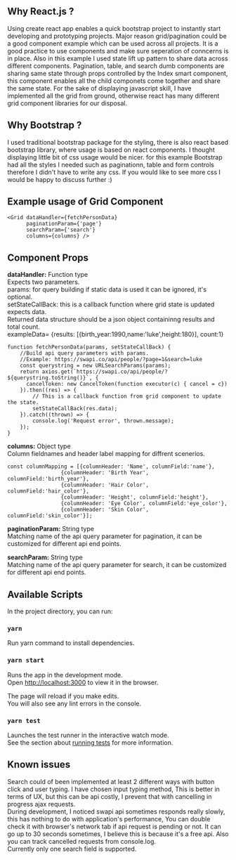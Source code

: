 
## Why React.js ?

Using create react app enables a quick bootstrap project to instantly start developing and prototyping projects. Major reason grid/pagination could be a good component example which can be used across all projects. It is a good practice to use components and make sure seperation of conncerns is in place. Also in this example I used state lift up pattern to share data across different components.
Pagination, table, and search dumb components are sharing same state through props controlled by the Index smart component, this component enables all the child componets come together and share the same state. For the sake of displaying javascript skill, I have implemented all the grid from ground, otherwise react has many different grid component libraries for our disposal. 

## Why Bootstrap ?
I used traditional bootstrap package for the styling, there is also react based bootstrap library, where usage is based on react components. I thought displaying little bit of css usage would be nicer.  for this example Bootstrap had all the styles I needed such as paginationn, table and form controls therefore I didn't have to write any css. If you would like to see more css I would be happy to discuss further :)

## Example usage of Grid Component 

```
<Grid dataHandler={fetchPersonData}
      paginationParam={'page'}
      searchParam={'search'}
      columns={columns} />
```


## Component Props

**dataHandler:** Function type  
Expects two parameters.  
params: for query building if static data is used it can be ignored, it's optional.  
setStateCallBack: this is a callback function where grid state is updated expects data.  
Returned data structure should be a json object containinng results and total count.  
exampleData= {results: [{birth_year:1990,name:'luke',height:180}], count:1}  
```
function fetchPersonData(params, setStateCallBack) {
    //Build api query parameters with params.
    //Example: https://swapi.co/api/people/?page=1&search=luke
    const querystring = new URLSearchParams(params);
    return axios.get(`https://swapi.co/api/people/?${querystring.toString()}`, {
      cancelToken: new CancelToken(function executor(c) { cancel = c})
    }).then((res) => {
        // This is a callback function from grid component to update the state.
        setStateCallBack(res.data);
    }).catch((thrown) => {
        console.log('Request error', thrown.message);
    });
}
```

**columns:** Object type   
Column fieldnames and header label mapping for diffrent scenerios.  

```
const columnMapping = [{columnHeader: 'Name', columnField:'name'}, 
                 {columnHeader: 'Birth Year', columnField:'birth_year'},
                 {columnHeader: 'Hair Color', columnField:'hair_color'},
                 {columnHeader: 'Height', columnField:'height'},
                 {columnHeader: 'Eye Color', columnField:'eye_color'},
                 {columnHeader: 'Skin Color', columnField:'skin_color'}];
```

**paginationParam:** String type    
Matching name of the api query parameter for pagination, it can be customized for different api end points. 
   
**searchParam:** String type    
Matching name of the api query parameter for search, it can be customized for different api end points.  


## Available Scripts

In the project directory, you can run:

### `yarn`

Run yarn command to install dependencies.

### `yarn start`

Runs the app in the development mode.<br />
Open [http://localhost:3000](http://localhost:3000) to view it in the browser.

The page will reload if you make edits.<br />
You will also see any lint errors in the console.

### `yarn test`

Launches the test runner in the interactive watch mode.<br />
See the section about [running tests](https://facebook.github.io/create-react-app/docs/running-tests) for more information.

## Known issues
Search could of been implemented at least 2 different ways with button click and user typing. I have chosen input typing method, This is better in terms of UX, but this can be api costly, I prevent that with cancelling in progress ajax requests.  
During development, I noticed swapi api sometimes responds really slowly, this has nothing to do with application's performance, You can double check it with browser's network tab if api request is pending or not. It can go up to 30 seconds sometimes, I believe this is because it's a free api. Also you can track cancelled requests from console.log.  
Currently only one search field is supported.
